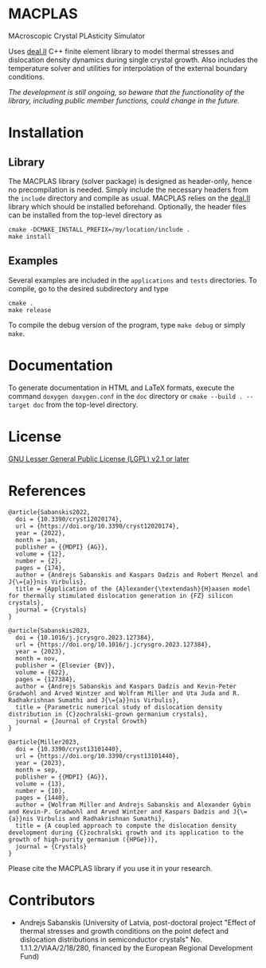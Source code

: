 # MACPLAS
MAcroscopic Crystal PLAsticity Simulator

Uses [deal.II](https://www.dealii.org/) C++ finite element library to model thermal stresses and dislocation density dynamics during single crystal growth.
Also includes the temperature solver and utilities for interpolation of the external boundary conditions.

*The development is still ongoing, so beware that the functionality of the library, including public member functions, could change in the future.*

# Installation
## Library
The MACPLAS library (solver package) is designed as header-only, hence no precompilation is needed. Simply include the necessary headers from the ```include``` directory and compile as usual. MACPLAS relies on the [deal.II](https://www.dealii.org/) library which should be installed beforehand.
Optionally, the header files can be installed from the top-level directory as
```
cmake -DCMAKE_INSTALL_PREFIX=/my/location/include .
make install
```

## Examples
Several examples are included in the ```applications``` and ```tests``` directories. To compile, go to the desired subdirectory and type
```
cmake .
make release
```
To compile the debug version of the program, type ```make debug``` or simply ```make```.


# Documentation
To generate documentation in HTML and LaTeX formats, execute the command ```doxygen doxygen.conf``` in the ```doc``` directory or ```cmake --build . --target doc``` from the top-level directory.


# License
[GNU Lesser General Public License (LGPL) v2.1 or later](LICENSE)


# References
```
@article{Sabanskis2022,
  doi = {10.3390/cryst12020174},
  url = {https://doi.org/10.3390/cryst12020174},
  year = {2022},
  month = jan,
  publisher = {{MDPI} {AG}},
  volume = {12},
  number = {2},
  pages = {174},
  author = {Andrejs Sabanskis and Kaspars Dadzis and Robert Menzel and J{\={a}}nis Virbulis},
  title = {Application of the {A}lexander{\textendash}{H}aasen model for thermally stimulated dislocation generation in {FZ} silicon crystals},
  journal = {Crystals}
}

@article{Sabanskis2023,
  doi = {10.1016/j.jcrysgro.2023.127384},
  url = {https://doi.org/10.1016/j.jcrysgro.2023.127384},
  year = {2023},
  month = nov,
  publisher = {Elsevier {BV}},
  volume = {622},
  pages = {127384},
  author = {Andrejs Sabanskis and Kaspars Dadzis and Kevin-Peter Gradwohl and Arved Wintzer and Wolfram Miller and Uta Juda and R. Radhakrishnan Sumathi and J{\={a}}nis Virbulis},
  title = {Parametric numerical study of dislocation density distribution in {C}zochralski-grown germanium crystals},
  journal = {Journal of Crystal Growth}
}

@article{Miller2023,
  doi = {10.3390/cryst13101440},
  url = {https://doi.org/10.3390/cryst13101440},
  year = {2023},
  month = sep,
  publisher = {{MDPI} {AG}},
  volume = {13},
  number = {10},
  pages = {1440},
  author = {Wolfram Miller and Andrejs Sabanskis and Alexander Gybin and Kevin-P. Gradwohl and Arved Wintzer and Kaspars Dadzis and J{\={a}}nis Virbulis and Radhakrishnan Sumathi},
  title = {A coupled approach to compute the dislocation density development during {C}zochralski growth and its application to the growth of high-purity germanium ({HPGe})},
  journal = {Crystals}
}
```
Please cite the MACPLAS library if you use it in your research.


# Contributors
 - Andrejs Sabanskis (University of Latvia, post-doctoral project "Effect of thermal stresses and growth conditions on the point defect and dislocation distributions in semiconductor crystals" No. 1.1.1.2/VIAA/2/18/280, financed by the European Regional Development Fund)
